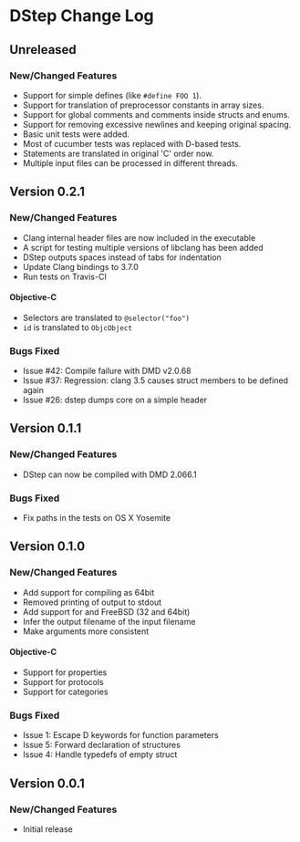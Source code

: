 # DStep Change Log

## Unreleased
### New/Changed Features

* Support for simple defines (like `#define FOO 1`).
* Support for translation of preprocessor constants in array sizes.
* Support for global comments and comments inside structs and enums.
* Support for removing excessive newlines and keeping original spacing.
* Basic unit tests were added.
* Most of cucumber tests was replaced with D-based tests.
* Statements are translated in original 'C' order now.
* Multiple input files can be processed in different threads.

## Version 0.2.1
### New/Changed Features

* Clang internal header files are now included in the executable
* A script for testing multiple versions of libclang has been added
* DStep outputs spaces instead of tabs for indentation
* Update Clang bindings to 3.7.0
* Run tests on Travis-CI

#### Objective-C

* Selectors are translated to `@selector("foo")`
* `id` is translated to `ObjcObject`

### Bugs Fixed

* Issue #42: Compile failure with DMD v2.0.68
* Issue #37: Regression: clang 3.5 causes struct members to be defined again
* Issue #26: dstep dumps core on a simple header

## Version 0.1.1
### New/Changed Features

* DStep can now be compiled with DMD 2.066.1

### Bugs Fixed

* Fix paths in the tests on OS X Yosemite

## Version 0.1.0
### New/Changed Features

* Add support for compiling as 64bit
* Removed printing of output to stdout
* Add support for and FreeBSD (32 and 64bit)
* Infer the output filename of the input filename
* Make arguments more consistent

#### Objective-C

* Support for properties
* Support for protocols
* Support for categories

### Bugs Fixed

* Issue 1: Escape D keywords for function parameters
* Issue 5: Forward declaration of structures
* Issue 4: Handle typedefs of empty struct

## Version 0.0.1
### New/Changed Features

* Initial release
